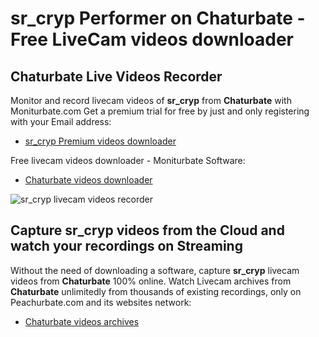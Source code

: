 # sr_cryp Performer on Chaturbate - Free LiveCam videos downloader

## Chaturbate Live Videos Recorder

Monitor and record livecam videos of **sr_cryp** from **Chaturbate** with Moniturbate.com
Get a premium trial for free by just and only registering with your Email address:
* [sr_cryp Premium videos downloader](https://moniturbate.com/request-demo-licence-key.html)

Free livecam videos downloader - Moniturbate Software:
* [Chaturbate videos downloader](https://moniturbate.com/moniturbate-download-software.html)

![sr_cryp livecam videos recorder](https://peachurnet.com/templates/moniturbate-software.png)


## Capture sr_cryp videos from the Cloud and watch your recordings on Streaming

Without the need of downloading a software, capture **sr_cryp** livecam videos from **Chaturbate** 100% online.
Watch Livecam archives from **Chaturbate** unlimitedly from thousands of existing recordings, only on Peachurbate.com and its websites network:
* [Chaturbate videos archives](https://peachurnet.com/)